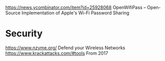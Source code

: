 https://news.ycombinator.com/item?id=25928068 OpenWifiPass – Open-Source Implementation of Apple's Wi-Fi Password Sharing

# Security
https://www.nzyme.org/ Defend your Wireless Networks
https://www.krackattacks.com/#tools From 2017

